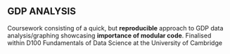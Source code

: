 ## GDP ANALYSIS
Coursework consisting of a quick, but **reproducible** approach to GDP data analysis/graphing showcasing **importance of modular code**. 
Finalised within D100 Fundamentals of Data Science at the University of Cambridge
